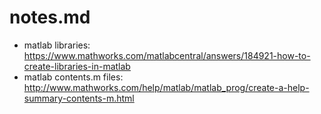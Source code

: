 # notes.md

- matlab libraries: https://www.mathworks.com/matlabcentral/answers/184921-how-to-create-libraries-in-matlab
- matlab contents.m files: http://www.mathworks.com/help/matlab/matlab_prog/create-a-help-summary-contents-m.html
